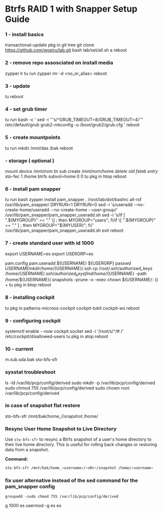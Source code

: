 <!--
#######################################################################
# Btrfs RAID 1 with Snapper Setup Guide - Technical Reference
#######################################################################
# File: /home/es/lab/doc/how/btrfsr1snapper.md
# Description: Comprehensive step-by-step guide for setting up Btrfs
#              RAID 1 configuration with Snapper snapshot management
#              on openSUSE-based systems.
#
# Author: Storage Administration Team
# Created: 2025-05-28
# Updated: 2025-05-28
# Version: 1.0.0
# Category: Technical Documentation - How-To Guide
#
# Document Purpose:
#   Provides detailed procedural instructions for implementing
#   Btrfs RAID 1 storage configuration with automated snapshot
#   management through Snapper integration.
#
# Technical Scope:
#   - Btrfs filesystem RAID 1 configuration
#   - Snapper snapshot management setup
#   - openSUSE transactional-update integration
#   - Storage repository configuration procedures
#
# Target Audience:
#   Storage administrators, system engineers, and infrastructure
#   specialists implementing advanced filesystem configurations
#   with automated backup and snapshot capabilities.
#
# Dependencies:
#   - openSUSE operating system
#   - Btrfs filesystem utilities
#   - Snapper snapshot management tools
#   - Lab environment repository access
#######################################################################
-->

# Btrfs RAID 1 with Snapper Setup Guide

### 1 - install basics
transactional-update pkg in git tree
git clone https://github.com/woeiru/lab.git
bash lab/set/all.sh a
reboot

### 2 - remove repo assosciated on install media
zypper lr
tu run zypper mr -d <no_or_alias>
reboot

### 3 - update
tu
reboot

### 4 - set grub timer
tu run bash -c '
  sed -i '\''s/^GRUB_TIMEOUT=8/GRUB_TIMEOUT=4/'\'' /etc/default/grub
  grub2-mkconfig -o /boot/grub2/grub.cfg
'
reboot

### 5 - create mountpoints
tu run mkdir /mnt/das /bak
reboot

### - storage ( optional )
mount *device* /mnt/nvm
bt sub create /mnt/nvm/home
*delete old fstab entry*
sto-fec 1 /home btrfs subvol=home 0 0
tu pkg in htop
reboot

### 6 - install pam snapper
tu run bash
    zypper install pam_snapper
    . /root/lab/dot/bashrc
    all-rsf /usr/lib/pam_snapper/ DRYRUN=1 DRYRUN=0
    sed -i 's/useradd --no-create-home/useradd --no-create-home --user-group/' /usr/lib/pam_snapper/pam_snapper_useradd.sh
    sed -i 's/if \[ ".${MYGROUP}" == "." \] ; then MYGROUP="users"; fi/if \[ ".${MYGROUP}" == "." \] ; then MYGROUP="${MYUSER}"; fi/' /usr/lib/pam_snapper/pam_snapper_useradd.sh
    exit
reboot

### 7 - create standard user with id 1000

export USERNAME=es 
export USERGRP=es

pam.config
pam.useradd ${USERNAME} ${USERGRP}
passwd ${USERNAME}
mkdir /home/${USERNAME}/.ssh
cp /root/.ssh/authorized_keys /home/${USERNAME}/.ssh/authorized_keys
find /home/${USERNAME} -path /home/${USERNAME}/.snapshots -prune -o -exec chown ${USERNAME}: {} +
tu pkg in btop
reboot

### 8 - installing cockpit
tu pkg in patterns-microos-cockpit cockpit-tukit cockpit-ws
reboot

### 9 - configuring cockpit
systemctl enable --now cockpit.socket
sed -i '/root/s/^/# /' /etc/cockpit/disallowed-users
tu pkg in atop
reboot

### 10 - current
m.sub.sda.bak
sto-bfs-sfr

### sysstat troubleshoot
ls -ld /var/lib/pcp/config/derived
sudo mkdir -p /var/lib/pcp/config/derived
sudo chmod 755 /var/lib/pcp/config/derived
sudo chown root: /var/lib/pcp/config/derived

### in case of snapshot flat restore
sto-bfs-sfr /mnt/bak/home_<username>/<sNr>/snapshot /home/<username>

### Resync User Home Snapshot to Live Directory

Use `sto-bfs-sfr` to resync a Btrfs snapshot of a user's home directory to their live home directory. This is useful for rolling back changes or restoring data from a snapshot.

**Command:**

```bash
sto-bfs-sfr /mnt/bak/home_<username>/<sNr>/snapshot /home/<username>
```

### fix user alternative instead of the sed command for the pam_snapper config
    groupadd -sudo chmod 755 /var/lib/pcp/config/derived
g 1000 es
    usermod -g es es
